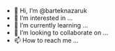 - 👋 Hi, I’m @barteknazaruk
- 👀 I’m interested in ...
- 🌱 I’m currently learning ...
- 💞️ I’m looking to collaborate on ...
- 📫 How to reach me ...

<!---
JavuBox/JavuBox is a ✨ special ✨ repository because its `README.md` (this file) appears on your GitHub profile.
You can click the Preview link to take a look at your changes.
--->

